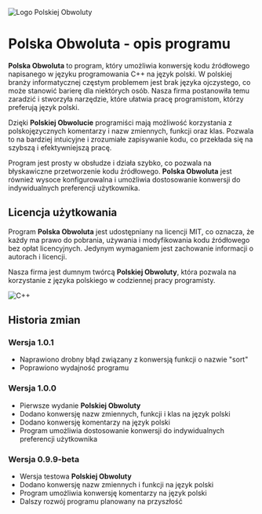 ![Logo Polskiej Obwoluty](https://i.imgur.com/L5JXXmw.png)

# Polska Obwoluta - opis programu

**Polska Obwoluta** to program, który umożliwia konwersję kodu źródłowego napisanego w języku programowania C++ na język polski. W polskiej branży informatycznej częstym problemem jest brak języka ojczystego, co może stanowić barierę dla niektórych osób. Nasza firma postanowiła temu zaradzić i stworzyła narzędzie, które ułatwia pracę programistom, którzy preferują język polski.

Dzięki **Polskiej Obwolucie** programiści mają możliwość korzystania z polskojęzycznych komentarzy i nazw zmiennych, funkcji oraz klas. Pozwala to na bardziej intuicyjne i zrozumiałe zapisywanie kodu, co przekłada się na szybszą i efektywniejszą pracę.

Program jest prosty w obsłudze i działa szybko, co pozwala na błyskawiczne przetworzenie kodu źródłowego. **Polska Obwoluta** jest również wysoce konfigurowalna i umożliwia dostosowanie konwersji do indywidualnych preferencji użytkownika.

## Licencja użytkowania

Program **Polska Obwoluta** jest udostępniany na licencji MIT, co oznacza, że każdy ma prawo do pobrania, używania i modyfikowania kodu źródłowego bez opłat licencyjnych. Jedynym wymaganiem jest zachowanie informacji o autorach i licencji.

Nasza firma jest dumnym twórcą **Polskiej Obwoluty**, która pozwala na korzystanie z języka polskiego w codziennej pracy programisty.

![C++](https://img.shields.io/badge/C%2B%2B-17-blue)

## Historia zmian

### Wersja 1.0.1
- Naprawiono drobny błąd związany z konwersją funkcji o nazwie "sort"
- Poprawiono wydajność programu

### Wersja 1.0.0
- Pierwsze wydanie **Polskiej Obwoluty**
- Dodano konwersję nazw zmiennych, funkcji i klas na język polski
- Dodano konwersję komentarzy na język polski
- Program umożliwia dostosowanie konwersji do indywidualnych preferencji użytkownika

### Wersja 0.9.9-beta
- Wersja testowa **Polskiej Obwoluty**
- Dodano konwersję nazw zmiennych i funkcji na język polski
- Program umożliwia konwersję komentarzy na język polski
- Dalszy rozwój programu planowany na przyszłość


